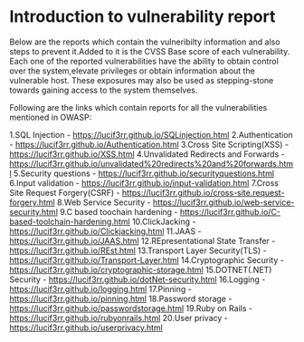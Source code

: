 Introduction to vulnerability report
==================================

Below are the reports which contain the vulneribilty information and also steps to prevent it.Added to it is the CVSS Base score of each vulnerability.
Each one of the reported vulnerabilities have the ability to obtain control over the system,elevate privileges or obtain information about the vulnerable host. 
These exposures may also be used as stepping-stone towards gaining access to the system themselves.

Following are the links which contain reports for all the vulnerabilities mentioned in OWASP:

1.SQL Injection - https://lucif3rr.github.io/SQLinjection.html
2.Authentication - https://lucif3rr.github.io/Authentication.html
3.Cross Site Scripting(XSS) - https://lucif3rr.github.io/XSS.html
4.Unvalidated Redirects and Forwards -https://lucif3rr.github.io/unvalidated%20redirects%20and%20forwards.html
5.Security questions - https://lucif3rr.github.io/securityquestions.html
6.Input validation - https://lucif3rr.github.io/input-validation.html
7.Cross Site Request Forgery(CSRF) - https://lucif3rr.github.io/cross-site.request-forgery.html
8.Web Service Security - https://lucif3rr.github.io/web-service-security.html
9.C based toochain hardening - https://lucif3rr.github.io/C-based-toolchain-hardening.html
10.ClickJacking - https://lucif3rr.github.io/Clickjacking.html
11.JAAS - https://lucif3rr.github.io/JAAS.html
12.REpresentational State Transfer - https://lucif3rr.github.io/REst.html
13.Transport Layer Security(TLS) - https://lucif3rr.github.io/Transport-Layer.html
14.Cryptographic Security - https://lucif3rr.github.io/cryptographic-storage.html
15.DOTNET(.NET) Security - https://lucif3rr.github.io/dotNet-security.html
16.Logging - https://lucif3rr.github.io/logging.html
17.Pinning - https://lucif3rr.github.io/pinning.html
18.Password storage - https://lucif3rr.github.io/passwordstorage.html
19.Ruby on Rails - https://lucif3rr.github.io/rubyonrails.html
20.User privacy - https://lucif3rr.github.io/userprivacy.html
